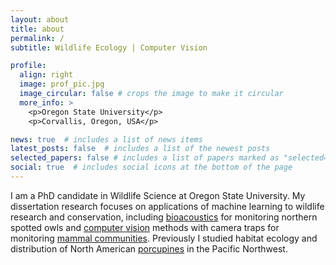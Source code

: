 ```yaml
---
layout: about
title: about
permalink: /
subtitle: Wildlife Ecology | Computer Vision

profile:
  align: right
  image: prof_pic.jpg
  image_circular: false # crops the image to make it circular
  more_info: >
    <p>Oregon State University</p>
    <p>Corvallis, Oregon, USA</p>

news: true  # includes a list of news items
latest_posts: false  # includes a list of the newest posts
selected_papers: false # includes a list of papers marked as "selected={true}"
social: true  # includes social icons at the bottom of the page
---
```


I am a PhD candidate in Wildlife Science at Oregon State University. My dissertation research focuses on applications of machine learning to wildlife research and conservation, including <a href="/_projects/bioacoustics">bioacoustics</a> for monitoring northern spotted owls and <a href="/projects/oregon_critters">computer vision</a> methods with camera traps for monitoring <a href="/projects/nkhotakota_camera_traps">mammal communities</a>. Previously I studied habitat ecology and distribution of North American <a href="/projects/porcupines">porcupines</a> in the Pacific Northwest.
